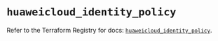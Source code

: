 # `huaweicloud_identity_policy`

Refer to the Terraform Registry for docs: [`huaweicloud_identity_policy`](https://registry.terraform.io/providers/huaweicloud/huaweicloud/1.71.1/docs/resources/identity_policy).
